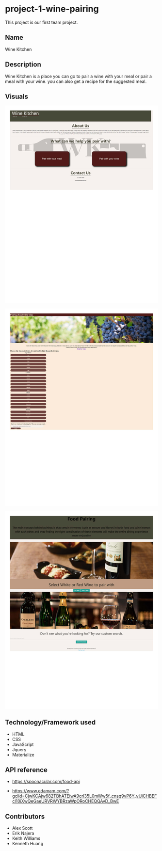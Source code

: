 # project-1-wine-pairing

This project is our first team project.

## Name

Wine Kitchen

## Description

Wine Kitchen is a place you can go to pair a wine with your meal or pair a meal with your wine.  you can also get a recipe for the suggested meal.

## Visuals

![landing page](/assets/images/screencapture-file-C-Users-Keith-Desktop-projects-project-1-wine-pairing-index-html-2022-05-05-11_35_06.jpg )

![meal pairing](/assets/images/screencapture-file-C-Users-Keith-Desktop-projects-project-1-wine-pairing-meal-page-html-2022-05-05-11_36_10.jpg)

![wine pairing](/assets/images/screencapture-file-C-Users-Keith-Desktop-projects-project-1-wine-pairing-wine-page-html-2022-05-05-11_36_53.jpg)

## Technology/Framework used

- HTML
- CSS
- JavaScript
- Jquery
- Materialize

## API reference

- https://spoonacular.com/food-api

- https://www.edamam.com/?gclid=CjwKCAjw682TBhATEiwA9crl35L0mWw5f_cnsq9vP6Y_vUiCHBEFcl10iXwQeGaeURVRWYBRzaWpORoCHEQQAvD_BwE

## Contributors

* Alex Scott
* Erik Najera
* Keith Williams
* Kenneth Huang


